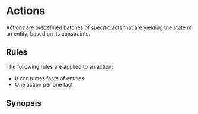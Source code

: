 # Actions

Actions are predefined batches of specific acts that are yielding
the state of an entity, based on its constraints.

## Rules

The following rules are applied to an action:

- It consumes facts of entities
- One action per one fact

## Synopsis
